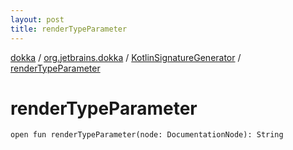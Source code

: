 ```yaml
---
layout: post
title: renderTypeParameter
---
```

[dokka](../../index.md) / [org.jetbrains.dokka](../index.md) / [KotlinSignatureGenerator](index.md) / [renderTypeParameter](renderTypeParameter.md)

# renderTypeParameter

```
open fun renderTypeParameter(node: DocumentationNode): String
```
